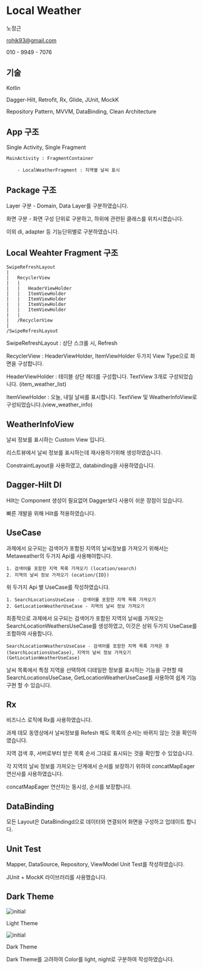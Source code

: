 # Local Weather

노정근

rohjk93@gmail.com

010 - 9949 - 7076



## 기술

Kotlin

Dagger-Hilt, Retrofit, Rx, Glide, JUnit, MockK

Repository Pattern, MVVM, DataBinding, Clean Architecture



## App 구조

Single Activity, Single Fragment

```
MainActivity : FragmentContainer

    - LocalWeatherFragment : 지역별 날씨 표시
```



## Package 구조

Layer 구분 - Domain, Data Layer를 구분하였습니다.

화면 구분 - 화면 구성 단위로 구분하고, 하위에 관련된 클래스를 위치시켰습니다.

이외 di, adapter 등 기능단위별로 구분하였습니다.



## Local Weahter Fragment 구조

```
SwipeRefreshLayout
|
|   RecyclerView
|   |
|   |   HeaderViewHolder
|   |   ItemViewHolder
|   |   ItemViewHolder
|   |   ItemViewHolder
|   |   ItemViewHolder
|   |
|   /RecyclerView
|
/SwipeRefreshLayout
```

SwipeRefreshLayout : 상단 스크롤 시, Refresh

RecyclerView : HeaderViewHolder, ItemViewHolder 두가지 View Type으로 화면을 구성합니다.

HeaderViewHolder : 테이블 상단 헤더를 구성합니다. TextView 3개로 구성되었습니다. (item_weather_list)

ItemViewHolder : 오늘, 내일 날씨를 표시합니다. TextView 및 WeatherInfoView로 구성되었습니다.(view_weather_info)



## WeatherInfoView

날씨 정보를 표시하는 Custom View 입니다.

리스트뷰에서 날씨 정보를 표시하는데 재사용하기위해 생성하였습니다.

ConstraintLayout을 사용하였고, databinding을 사용하였습니다.



## Dagger-Hilt DI

Hilt는 Component 생성이 필요없어 Dagger보다 사용이 쉬운 장점이 있습니다.

빠른 개발을 위해 Hilt를 적용하였습니다.



## UseCase

과제에서 요구되는 검색어가 포함된 지역의 날씨정보를 가져오기 위해서는 Metaweather의 두가지 Api를 사용해야합니다.

```
1. 검색어를 포함한 지역 목록 가져오기 (location/search)
2. 지역의 날씨 정보 가져오기 (ocation/{ID})
```

위 두가지 Api 별 UseCase를 작성하였습니다.

```
1. SearchLocationsUseCase - 검색어를 포함한 지역 목록 가져오기
2. GetLocationWeatherUseCase - 지역의 날씨 정보 가져오기
```

최종적으로 과제에서 요구되는 검색어가 포함된 지역의 날씨를 가져오는 SearchLocationWeathersUseCase를 생성하였고, 이것은 상위 두가지 UseCase를 조합하여 사용합니다.

```
SearchLocationWeathersUseCase - 검색어를 포함한 지역 목록 가져온 후(SearchLocationsUseCase), 지역의 날씨 정보 가져오기(GetLocationWeatherUseCase)
```

날씨 목록에서 특정 지역을 선택하여 디테일한 정보를 표시하는 기능을 구현할 때 SearchLocationsUseCase, GetLocationWeatherUseCase를 사용하여 쉽게 기능구현 할 수 있습니다.



## Rx

비즈니스 로직에 Rx를 사용하였습니다.

과제 데모 동영상에서 날씨정보를 Refesh 해도 목록의 순서는 바뀌지 않는 것을 확인하였습니다.

지역 검색 후, 서버로부터 받은 목록 순서 그대로 표시되는 것을 확인할 수 있었습니다.

각 지역의 날씨 정보를 가져오는 단계에서 순서를 보장하기 위하여 concatMapEager 연산사를 사용하였습니다.

concatMapEager 연산자는 동시성, 순서를 보장합니다.



## DataBinding

모든 Layout은 DataBindingd으로 데이터와 연결되어 화면을 구성하고 업데이트 합니다.



## Unit Test

Mapper, DataSource, Repository, ViewModel Unit Test를 작성하였습니다.

JUnit + MockK 라이브러리를 사용했습니다.



## Dark Theme

![initial](https://github.com/JakeRoh/LocalWeather/blob/master/image/localweather_light.png)

Light Theme

![initial](https://github.com/JakeRoh/LocalWeather/blob/master/image/localweather_dark.png)

Dark Theme

Dark Theme를 고려하여 Color를 light, night로 구분하여 작성하였습니다.
